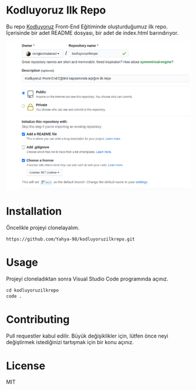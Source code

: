 # Kodluyoruz Ilk Repo

Bu repo [Kodluyoruz](https://www.kodluyoruz.org/) Front-End Eğitiminde oluşturduğumuz ilk repo. İçerisinde bir adet README dosyası, bir adet de index.html barındırıyor.

![](https://github.com/Kodluyoruz/taskforce/raw/main/git/odev1/figures/github.png)


# Installation
Öncelikle projeyi clonelayalım.

```
https://github.com/Yahya-98/kodluyoruzilkrepo.git
```

# Usage
Projeyi cloneladıktan sonra Visual Studio Code programında açınız.

```
cd kodluyoruzilkrepo
code .
```
# Contributing
Pull requestler kabul edilir. Büyük değişiklikler için, lütfen önce neyi değiştirmek istediğinizi tartışmak için bir konu açınız.

# License
MIT